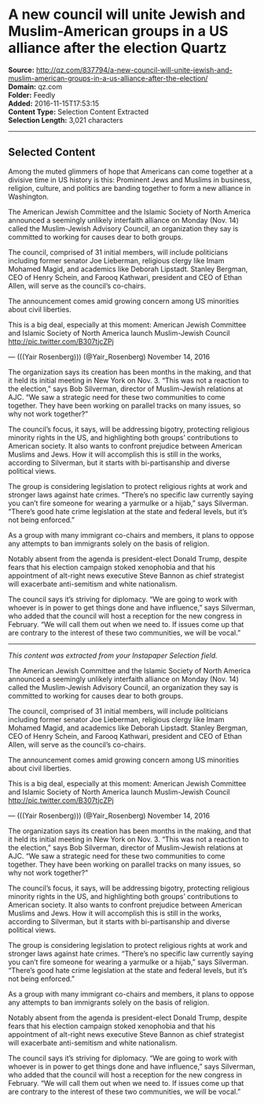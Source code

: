 # A new council will unite Jewish and Muslim-American groups in a US alliance after the election Quartz

**Source:** http://qz.com/837794/a-new-council-will-unite-jewish-and-muslim-american-groups-in-a-us-alliance-after-the-election/  
**Domain:** qz.com  
**Folder:** Feedly  
**Added:** 2016-11-15T17:53:15  
**Content Type:** Selection Content Extracted  
**Selection Length:** 3,021 characters  


---

## Selected Content

Among the muted glimmers of hope that Americans can come together at a divisive time in US history is this: Prominent Jews and Muslims in business, religion, culture, and politics are banding together to form a new alliance in Washington.

The American Jewish Committee and the Islamic Society of North America announced a seemingly unlikely interfaith alliance on Monday (Nov. 14) called the Muslim-Jewish Advisory Council, an organization they say is committed to working for causes dear to both groups.

The council, comprised of 31 initial members, will include politicians including former senator Joe Lieberman, religious clergy like Imam Mohamed Magid, and academics like Deborah Lipstadt. Stanley Bergman, CEO of Henry Schein, and Farooq Kathwari, president and CEO of Ethan Allen, will serve as the council’s co-chairs.

The announcement comes amid growing concern among US minorities about civil liberties.

This is a big deal, especially at this moment: American Jewish Committee and Islamic Society of North America launch Muslim-Jewish Council http://pic.twitter.com/B307tjcZPj

— (((Yair Rosenberg))) (@Yair_Rosenberg) November 14, 2016

The organization says its creation has been months in the making, and that it held its initial meeting in New York on Nov. 3. “This was not a reaction to the election,” says Bob Silverman, director of Muslim-Jewish relations at AJC. “We saw a strategic need for these two communities to come together. They have been working on parallel tracks on many issues, so why not work together?”

The council’s focus, it says, will be addressing bigotry, protecting religious minority rights in the US, and highlighting both groups’ contributions to American society. It also wants to confront prejudice between American Muslims and Jews. How it will accomplish this is still in the works, according to Silverman, but it starts with bi-partisanship and diverse political views.

The group is considering legislation to protect religious rights at work and stronger laws against hate crimes. “There’s no specific law currently saying you can’t fire someone for wearing a yarmulke or a hijab,” says Silverman. “There’s good hate crime legislation at the state and federal levels, but it’s not being enforced.”

As a group with many immigrant co-chairs and members, it plans to oppose any attempts to ban immigrants solely on the basis of religion.

Notably absent from the agenda is president-elect Donald Trump, despite fears that his election campaign stoked xenophobia and that his appointment of alt-right news executive Steve Bannon as chief strategist will exacerbate anti-semitism and white nationalism.

The council says it’s striving for diplomacy. “We are going to work with whoever is in power to get things done and have influence,” says Silverman, who added that the council will host a reception for the new congress in February. “We will call them out when we need to. If issues come up that are contrary to the interest of these two communities, we will be vocal.”

---

*This content was extracted from your Instapaper Selection field.*

The American Jewish Committee and the Islamic Society of North America announced a seemingly unlikely interfaith alliance on Monday (Nov. 14) called the Muslim-Jewish Advisory Council, an organization they say is committed to working for causes dear to both groups.

The council, comprised of 31 initial members, will include politicians including former senator Joe Lieberman, religious clergy like Imam Mohamed Magid, and academics like Deborah Lipstadt. Stanley Bergman, CEO of Henry Schein, and Farooq Kathwari, president and CEO of Ethan Allen, will serve as the council’s co-chairs.

The announcement comes amid growing concern among US minorities about civil liberties.

This is a big deal, especially at this moment: American Jewish Committee and Islamic Society of North America launch Muslim-Jewish Council http://pic.twitter.com/B307tjcZPj

— (((Yair Rosenberg))) (@Yair_Rosenberg) November 14, 2016

The organization says its creation has been months in the making, and that it held its initial meeting in New York on Nov. 3. “This was not a reaction to the election,” says Bob Silverman, director of Muslim-Jewish relations at AJC. “We saw a strategic need for these two communities to come together. They have been working on parallel tracks on many issues, so why not work together?”

The council’s focus, it says, will be addressing bigotry, protecting religious minority rights in the US, and highlighting both groups’ contributions to American society. It also wants to confront prejudice between American Muslims and Jews. How it will accomplish this is still in the works, according to Silverman, but it starts with bi-partisanship and diverse political views.

The group is considering legislation to protect religious rights at work and stronger laws against hate crimes. “There’s no specific law currently saying you can’t fire someone for wearing a yarmulke or a hijab,” says Silverman. “There’s good hate crime legislation at the state and federal levels, but it’s not being enforced.”

As a group with many immigrant co-chairs and members, it plans to oppose any attempts to ban immigrants solely on the basis of religion.

Notably absent from the agenda is president-elect Donald Trump, despite fears that his election campaign stoked xenophobia and that his appointment of alt-right news executive Steve Bannon as chief strategist will exacerbate anti-semitism and white nationalism.

The council says it’s striving for diplomacy. “We are going to work with whoever is in power to get things done and have influence,” says Silverman, who added that the council will host a reception for the new congress in February. “We will call them out when we need to. If issues come up that are contrary to the interest of these two communities, we will be vocal.”
